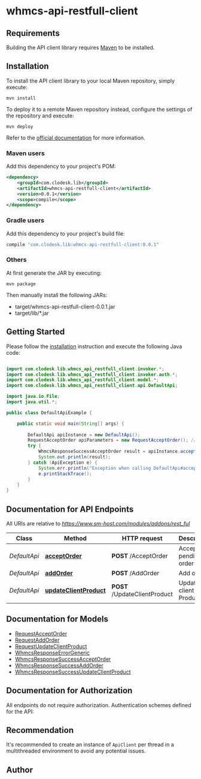 # whmcs-api-restfull-client

## Requirements

Building the API client library requires [Maven](https://maven.apache.org/) to be installed.

## Installation

To install the API client library to your local Maven repository, simply execute:

```shell
mvn install
```

To deploy it to a remote Maven repository instead, configure the settings of the repository and execute:

```shell
mvn deploy
```

Refer to the [official documentation](https://maven.apache.org/plugins/maven-deploy-plugin/usage.html) for more information.

### Maven users

Add this dependency to your project's POM:

```xml
<dependency>
    <groupId>com.clodesk.lib</groupId>
    <artifactId>whmcs-api-restfull-client</artifactId>
    <version>0.0.1</version>
    <scope>compile</scope>
</dependency>
```

### Gradle users

Add this dependency to your project's build file:

```groovy
compile "com.clodesk.lib:whmcs-api-restfull-client:0.0.1"
```

### Others

At first generate the JAR by executing:

    mvn package

Then manually install the following JARs:

* target/whmcs-api-restfull-client-0.0.1.jar
* target/lib/*.jar

## Getting Started

Please follow the [installation](#installation) instruction and execute the following Java code:

```java

import com.clodesk.lib.whmcs_api_restfull_client.invoker.*;
import com.clodesk.lib.whmcs_api_restfull_client.invoker.auth.*;
import com.clodesk.lib.whmcs_api_restfull_client.model.*;
import com.clodesk.lib.whmcs_api_restfull_client.api.DefaultApi;

import java.io.File;
import java.util.*;

public class DefaultApiExample {

    public static void main(String[] args) {
        
        DefaultApi apiInstance = new DefaultApi();
        RequestAcceptOrder apiParameters = new RequestAcceptOrder(); // RequestAcceptOrder | 
        try {
            WhmcsResponseSuccessAcceptOrder result = apiInstance.acceptOrder(apiParameters);
            System.out.println(result);
        } catch (ApiException e) {
            System.err.println("Exception when calling DefaultApi#acceptOrder");
            e.printStackTrace();
        }
    }
}

```

## Documentation for API Endpoints

All URIs are relative to *https://www.sm-host.com/modules/addons/rest_ful*

Class | Method | HTTP request | Description
------------ | ------------- | ------------- | -------------
*DefaultApi* | [**acceptOrder**](docs/DefaultApi.md#acceptOrder) | **POST** /AcceptOrder | Accepts a pending order
*DefaultApi* | [**addOrder**](docs/DefaultApi.md#addOrder) | **POST** /AddOrder | Add order
*DefaultApi* | [**updateClientProduct**](docs/DefaultApi.md#updateClientProduct) | **POST** /UpdateClientProduct | Update client Product


## Documentation for Models

 - [RequestAcceptOrder](docs/RequestAcceptOrder.md)
 - [RequestAddOrder](docs/RequestAddOrder.md)
 - [RequestUpdateClientProduct](docs/RequestUpdateClientProduct.md)
 - [WhmcsResponseErrorGeneric](docs/WhmcsResponseErrorGeneric.md)
 - [WhmcsResponseSuccessAcceptOrder](docs/WhmcsResponseSuccessAcceptOrder.md)
 - [WhmcsResponseSuccessAddOrder](docs/WhmcsResponseSuccessAddOrder.md)
 - [WhmcsResponseSuccessUpdateClientProduct](docs/WhmcsResponseSuccessUpdateClientProduct.md)


## Documentation for Authorization

All endpoints do not require authorization.
Authentication schemes defined for the API:

## Recommendation

It's recommended to create an instance of `ApiClient` per thread in a multithreaded environment to avoid any potential issues.

## Author



